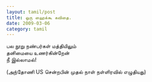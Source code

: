 ```yaml
---
layout: tamil/post
title: ஒரு ஹைக்கூ கவிதை.
date: 2009-03-06
category: tamil
---
```


பல நூறு நண்பர்கள் மத்தியிலும் <br/>
தனிமையை உணர்கின்றேன் <br/>
நீ இல்லாமல்!

(அந்தோணி US சென்றபின் முதல் நாள் நள்ளிரவில் எழுதியது)
